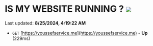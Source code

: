 # IS MY WEBSITE RUNNING ? [![](https://img.shields.io/static/v1?label=Sponsor&message=%E2%9D%A4&logo=GitHub&color=%23fe8e86)](https://github.com/sponsors/Youssef-Lehmam)

Last updated: **8/25/2024, 4:19:22 AM**

- `GET` [https://youssefservice.me](https://youssefservice.me) - **Up** (229ms)
